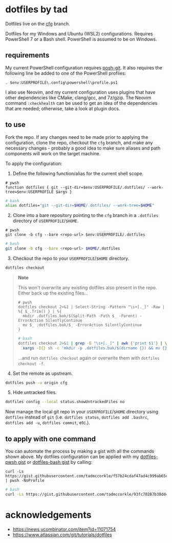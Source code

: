 # dotfiles by tad

Dotfiles live on the [cfg](https://github.com/tadmccorkle/dotfiles/tree/cfg) branch.

Dotfiles for my Windows and Ubuntu (WSL2) configurations. Requires PowerShell 7 or a Bash shell. PowerShell is assumed to be on Windows.

## requirements

My current PowerShell configuration requires [posh-git](https://github.com/dahlbyk/posh-git). It also requires the following line be added to one of the PowerShell profiles:

```pwsh
. $env:USERPROFILE\.config\powershell\profile.ps1
```

I also use Neovim, and my current configuration uses plugins that have other dependencies like CMake, clang/gcc, and 7z/gzip. The Neovim command `:checkhealth` can be used to get an idea of the dependencies that are needed; otherwise, take a look at plugin docs.

## to use

Fork the repo. If any changes need to be made prior to applying the configuration, clone the repo, checkout the `cfg` branch, and make any necessary changes - probably a good idea to make sure aliases and path components will work on the target machine.

To apply the configuration:

1. Define the following function/alias for the current shell scope.

```pwsh
# pwsh
function dotfiles { git --git-dir=$env:USERPROFILE/.dotfiles/ --work-tree=$env:USERPROFILE $args }
```

```sh
# bash
alias dotfiles="git --git-dir=$HOME/.dotfiles/ --work-tree=$HOME"
```

2. Clone into a bare repository pointing to the `cfg` branch in a `.dotfiles` directory of `USERPROFILE`/`$HOME`.

```pwsh
# pwsh
git clone -b cfg --bare <repo-url> $env:USERPROFILE/.dotfiles
```

```sh
# bash
git clone -b cfg --bare <repo-url> $HOME/.dotfiles
```

3. Checkout the repo to your `USERPROFILE`/`$HOME` directory.

```sh
dotfiles checkout
```

> **Note**
>
> This won't overwrite any existing dotfiles also present in the repo. Either back up the existing files...
> ```pwsh
> # pwsh
> dotfiles checkout 2>&1 | Select-String -Pattern "\s+[._]" -Raw | %{ $_.Trim() } | %{
>   mkdir .dotfiles.bak/$(Split-Path -Path $_ -Parent) -ErrorAction SilentlyContinue
>   mv $_ .dotfiles.bak/$_ -ErrorAction SilentlyContinue
> }
> ```
> ```sh
> # bash
> dotfiles checkout 2>&1 | grep -E "\s+[._]" | awk {'print $1'} | \
>   xargs -I{} sh -c 'mkdir -p .dotfiles.bak/$(dirname {}) && mv {} .dotfiles.bak/{}'
> ```
> ...and run `dotfiles checkout` again or overwrite them with `dotfiles checkout -f`.

4. Set the remote as upstream.

```sh
dotfiles push -u origin cfg
```

5. Hide untracked files.

```sh
dotfiles config --local status.showUntrackedFiles no
```

Now manage the local git repo in your `USERPROFILE`/`$HOME` directory using `dotfiles` instead of `git` (i.e. `dotfiles status`, `dotfiles add .bashrc`, `dotfiles add -u`, `dotfiles commit`, etc.).

## to apply with one command

You can automate the process by making a gist with all the commands shown above. My dotfiles configuration can be applied with my [dotfiles-pwsh gist](https://gist.github.com/tadmccorkle/f57b24cdaf47ad4c999ab65c92db0244) or [dotfiles-bash gist](https://gist.github.com/tadmccorkle/93fc70287b30dd4e3985f8e8e41862a8) by calling:

```pwsh
curl -Ls https://gist.githubusercontent.com/tadmccorkle/f57b24cdaf47ad4c999ab65c92db0244/raw | pwsh -NoProfile
```

```sh
# bash
curl -Ls https://gist.githubusercontent.com/tadmccorkle/93fc70287b30dd4e3985f8e8e41862a8/raw | /bin/bash
```

# acknowledgements

- https://news.ycombinator.com/item?id=11071754
- https://www.atlassian.com/git/tutorials/dotfiles
